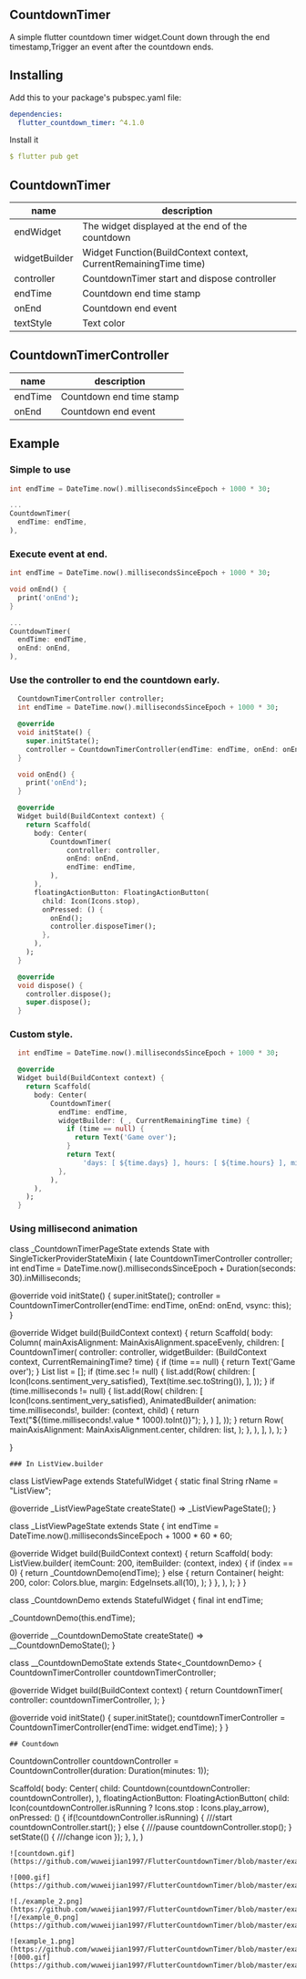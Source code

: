 ## CountdownTimer
A simple flutter countdown timer widget.Count down through the end timestamp,Trigger an event after the countdown ends.

## Installing
Add this to your package's pubspec.yaml file:
```yaml
dependencies:
  flutter_countdown_timer: ^4.1.0
```
Install it
```yaml
$ flutter pub get
```
## CountdownTimer
| name                      | description                                                                                                                                                            |
| ------------------------- | ----------------------------------------------------------------- |
| endWidget               | The widget displayed at the end of the countdown                  |
| widgetBuilder             | Widget Function(BuildContext context, CurrentRemainingTime time)  |
| controller               | CountdownTimer start and dispose controller                       |
| endTime               | Countdown end time stamp                        |
| onEnd                     | Countdown end event                        |
| textStyle                     | Text color                        |

## CountdownTimerController
| name                      | description                                                                                                                                                            |
| ------------------------- | ----------------------------------------------------------------- |
| endTime                   | Countdown end time stamp                                          |
| onEnd                     | Countdown end event                                               |


## Example
### Simple to use
```dart
int endTime = DateTime.now().millisecondsSinceEpoch + 1000 * 30;

...
CountdownTimer(
  endTime: endTime,
),
```
### Execute event at end.
```dart
int endTime = DateTime.now().millisecondsSinceEpoch + 1000 * 30;

void onEnd() {
  print('onEnd');
}

...
CountdownTimer(
  endTime: endTime,
  onEnd: onEnd,
),
```
### Use the controller to end the countdown early.
```dart
  CountdownTimerController controller;
  int endTime = DateTime.now().millisecondsSinceEpoch + 1000 * 30;

  @override
  void initState() {
    super.initState();
    controller = CountdownTimerController(endTime: endTime, onEnd: onEnd);
  }

  void onEnd() {
    print('onEnd');
  }

  @override
  Widget build(BuildContext context) {
    return Scaffold(
      body: Center(
          CountdownTimer(
              controller: controller,
              onEnd: onEnd,
              endTime: endTime,
          ),
      ),
      floatingActionButton: FloatingActionButton(
        child: Icon(Icons.stop),
        onPressed: () {
          onEnd();
          controller.disposeTimer();
        },
      ),
    );
  }

  @override
  void dispose() {
    controller.dispose();
    super.dispose();
  }
```
### Custom style.
```dart
  int endTime = DateTime.now().millisecondsSinceEpoch + 1000 * 30;

  @override
  Widget build(BuildContext context) {
    return Scaffold(
      body: Center(
          CountdownTimer(
            endTime: endTime,
            widgetBuilder: (_, CurrentRemainingTime time) {
              if (time == null) {
                return Text('Game over');
              }
              return Text(
                  'days: [ ${time.days} ], hours: [ ${time.hours} ], min: [ ${time.min} ], sec: [ ${time.sec} ]');
            },
          ),
      ),
    );
  }
```
### Using millisecond animation
class _CountdownTimerPageState extends State<CountdownTimerPage>
    with SingleTickerProviderStateMixin {
  late CountdownTimerController controller;
  int endTime = DateTime.now().millisecondsSinceEpoch +
      Duration(seconds: 30).inMilliseconds;

  @override
  void initState() {
    super.initState();
    controller =
        CountdownTimerController(endTime: endTime, onEnd: onEnd, vsync: this);
  }

  @override
  Widget build(BuildContext context) {
    return Scaffold(
      body: Column(
        mainAxisAlignment: MainAxisAlignment.spaceEvenly,
        children: <Widget>[
          CountdownTimer(
            controller: controller,
            widgetBuilder: (BuildContext context, CurrentRemainingTime? time) {
              if (time == null) {
                return Text('Game over');
              }
              List<Widget> list = [];
              if (time.sec != null) {
                list.add(Row(
                  children: <Widget>[
                    Icon(Icons.sentiment_very_satisfied),
                    Text(time.sec.toString()),
                  ],
                ));
              }
              if (time.milliseconds != null) {
                list.add(Row(
                  children: <Widget>[
                    Icon(Icons.sentiment_very_satisfied),
                    AnimatedBuilder(
                      animation: time.milliseconds!,
                      builder: (context, child) {
                        return Text("${(time.milliseconds!.value * 1000).toInt()}");
                      },
                    )
                  ],
                ));
              }
              return Row(
                mainAxisAlignment: MainAxisAlignment.center,
                children: list,
              );
            },
          ),
        ],
      ),
    );
  }

}
```
### In ListView.builder
```
class ListViewPage extends StatefulWidget {
  static final String rName = "ListView";

  @override
  _ListViewPageState createState() => _ListViewPageState();
}

class _ListViewPageState extends State<ListViewPage> {
  int endTime = DateTime.now().millisecondsSinceEpoch + 1000 * 60 * 60;

  @override
  Widget build(BuildContext context) {
    return Scaffold(
      body: ListView.builder(
        itemCount: 200,
        itemBuilder: (context, index) {
          if (index == 0) {
            return _CountdownDemo(endTime);
          } else {
            return Container(
              height: 200,
              color: Colors.blue,
              margin: EdgeInsets.all(10),
            );
          }
        },
      ),
    );
  }
}

class _CountdownDemo extends StatefulWidget {
  final int endTime;

  _CountdownDemo(this.endTime);

  @override
  __CountdownDemoState createState() => __CountdownDemoState();
}

class __CountdownDemoState extends State<_CountdownDemo> {
  CountdownTimerController countdownTimerController;

  @override
  Widget build(BuildContext context) {
    return CountdownTimer(
      controller: countdownTimerController,
    );
  }

  @override
  void initState() {
    super.initState();
    countdownTimerController =
        CountdownTimerController(endTime: widget.endTime);
  }
}
```
## Countdown
```
CountdownController countdownController = CountdownController(duration: Duration(minutes: 1));


Scaffold(
      body: Center(
        child: Countdown(countdownController: countdownController),
      ),
      floatingActionButton: FloatingActionButton(
        child: Icon(countdownController.isRunning ? Icons.stop : Icons.play_arrow),
        onPressed: () {
          if(!countdownController.isRunning) {
          ///start
            countdownController.start();
          } else {
          ///pause
            countdownController.stop();
          }
          setState(() {
            ///change icon
          });
        },
      ),
    )
```
![countdown.gif](https://github.com/wuweijian1997/FlutterCountdownTimer/blob/master/example/countdown.gif)

![000.gif](https://github.com/wuweijian1997/FlutterCountdownTimer/blob/master/example/001.gif)

![./example_2.png](https://github.com/wuweijian1997/FlutterCountdownTimer/blob/master/example/example_2.jpg)
![/example_0.png](https://github.com/wuweijian1997/FlutterCountdownTimer/blob/master/example/example_0.jpg)

![example_1.png](https://github.com/wuweijian1997/FlutterCountdownTimer/blob/master/example/example_1.jpg)
![000.gif](https://github.com/wuweijian1997/FlutterCountdownTimer/blob/master/example/000.gif)

